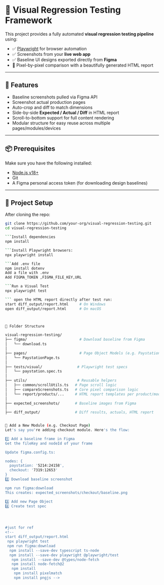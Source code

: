 # 🎯 Visual Regression Testing Framework

This project provides a fully automated **visual regression testing pipeline** using:

- ✅ [Playwright](https://playwright.dev/) for browser automation
- ✅ Screenshots from your **live web app**
- ✅ Baseline UI designs exported directly from **Figma**
- 🧪 Pixel-by-pixel comparison with a beautifully generated HTML report

---

## 🚀 Features

- Baseline screenshots pulled via Figma API
- Screenshot actual production pages
- Auto-crop and diff to match dimensions
- Side-by-side **Expected / Actual / Diff** in HTML report
- Scroll-to-bottom support for full content rendering
- Modular structure for easy reuse across multiple pages/modules/devices

---

## 📦 Prerequisites

Make sure you have the following installed:

- [Node.js v18+](https://nodejs.org/en/download/)
- Git
- A Figma personal access token (for downloading design baselines)

---

## 🔧 Project Setup

After cloning the repo:

```bash
git clone https://github.com/your-org/visual-regression-testing.git
cd visual-regression-testing

```Install dependencies
npm install

```Install Playwright browsers:
npx playwright install

```Add .env file
npm install dotenv
Add a file with .env
Add FIGMA_TOKEN ,FIGMA_FILE_KEY,URL

```Run a Visual Test
npx playwright test

``` open the HTML report directly after test run:
start diff_output/report.html     # On Windows
open diff_output/report.html      # On macOS



📂 Folder Structure

visual-regression-testing/
├── figma/                        # Download baseline from Figma
│   └── download.ts
│
├── pages/                        # Page Object Models (e.g. PaystationPage)
│   └── PaystationPage.ts
│
├── tests/visual/                # Playwright test specs
│   └── paystation.spec.ts
│
├── utils/                       # Reusable helpers
│   ├── common/scrollUtils.ts   # Page scroll logic
│   ├── compareScreenshots.ts   # Core pixel comparison logic
│   └── report/products/...     # HTML report templates per product/module
│
├── expected_screenshots/       # Baseline images from Figma
│
├── diff_output/                # Diff results, actuals, HTML report


🧪 Add a New Module (e.g. Checkout Page)
Let's say you're adding checkout module. Here's the flow:

1️⃣ Add a baseline frame in Figma
Get the fileKey and nodeId of your frame

Update figma.config.ts:

nodes: {
  paystation: '5214:24158',
  checkout: '7319:12653'
}
2️⃣ Download baseline screenshot

npm run figma:download
This creates: expected_screenshots/checkout/baseline.png

3️⃣ Add new Page Object
4️⃣ Create test spec




#just for ref
<!-- 
start diff_output/report.html 
 npx playwright test
 npm run figma:download
  npm install --save-dev typescript ts-node
  npm install --save-dev playwright @playwright/test
   npm install --save-dev @types/node-fetch
   npm install node-fetch@2
   npm install
    npm install pixelmatch
    npm install pngjs -->